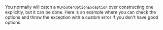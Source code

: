 You normally will catch a `MCRouterOptionException` over constructing one explicitly, but it can be done. Here is an example where you can check the options and throw the exception with a custom error if you don't have good options.
